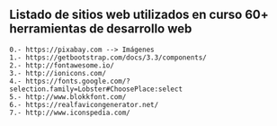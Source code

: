 ## Listado de sitios web utilizados en curso 60+ herramientas de desarrollo web

	0.- https://pixabay.com --> Imágenes
	1.- https://getbootstrap.com/docs/3.3/components/
	2.- http://fontawesome.io/
	3.- http://ionicons.com/
	4.- https://fonts.google.com/?selection.family=Lobster#ChoosePlace:select
	5.- http://www.blokkfont.com/
	6.- https://realfavicongenerator.net/
	7.- http://www.iconspedia.com/
